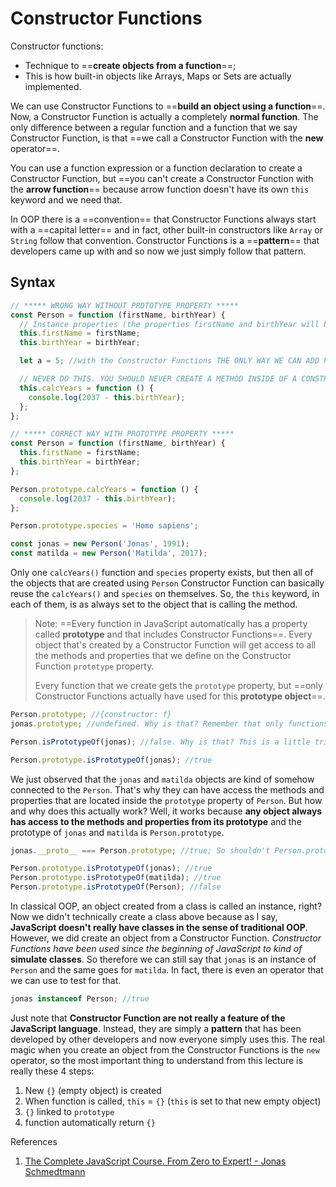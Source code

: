 # Constructor Functions

Constructor functions:

- Technique to ==**create objects from a function**==;
- This is how built-in objects like Arrays, Maps or Sets are actually implemented.

We can use Constructor Functions to ==**build an object using a function**==. Now, a Constructor Function is actually a completely **normal function**. The only difference between a regular function and a function that we say Constructor Function, is that ==we call a Constructor Function with the **new** operator==. 

You can use a function expression or a function declaration to create a Constructor Function, but ==you can't create a Constructor Function with the **arrow function**== because arrow function doesn't have its own `this` keyword and we need that.

In OOP there is a ==convention== that Constructor Functions always start with a ==capital letter== and in fact, other built-in constructors like `Array` or `String` follow that convention. Constructor Functions is a ==**pattern**== that developers came up with and so now we just simply follow that pattern.

## Syntax

```js
// ***** WRONG WAY WITHOUT PROTOTYPE PROPERTY *****
const Person = function (firstName, birthYear) {
  // Instance properties (the properties firstName and birthYear will be available on all the instances that are created through this Constructor Function)
  this.firstName = firstName;
  this.birthYear = birthYear;

  let a = 5; //with the Constructor Functions THE ONLY WAY WE CAN ADD PROPERTIES TO AN OBJECT IS WITH THE 'THIS' KEYWORD.

  // NEVER DO THIS. YOU SHOULD NEVER CREATE A METHOD INSIDE OF A CONSTRUCTOR FUNCTION. That's because imagine we were gonna create a 100 or 1000 or even 10000 of Person objects using this Constructor Function. Then what would happen, is that each of these objects would carry around this function here. So if we had a 1000 objects, we would essentially create a 1000 copies of this function. And so that would be terrible for the performance of our code. But instead to solve this problem, we are gonna use prototypes and prototype inheritance just like we discussed in the last video.
  this.calcYears = function () {
    console.log(2037 - this.birthYear);
  };
};

// ***** CORRECT WAY WITH PROTOTYPE PROPERTY *****
const Person = function (firstName, birthYear) {
  this.firstName = firstName;
  this.birthYear = birthYear;
};

Person.prototype.calcYears = function () {
  console.log(2037 - this.birthYear);
};

Person.prototype.species = 'Homo sapiens';

const jonas = new Person('Jonas', 1991);
const matilda = new Person('Matilda', 2017);
```

Only one `calcYears()` function and `species` property exists, but then all of the objects that are created using `Person` Constructor Function can basically reuse the `calcYears()` and `species` on themselves. So, the `this` keyword, in each of them, is as always set to the object that is calling the method.

> Note: ==Every function in JavaScript automatically has a property called **prototype** and that includes Constructor Functions==. Every object that's created by a Constructor Function will get access to all the methods and properties that we define on the Constructor Function `prototype` property.
>
> Every function that we create gets the `prototype` property, but ==only Constructor Functions actually have used for this **prototype object**==.

```js
Person.prototype; //{constructor: f}
jonas.prototype; //undefined. Why is that? Remember that only functions have access to the prototype and jonas is not a function, jonas is an object.

Person.isPrototypeOf(jonas); //false. Why is that? This is a little tricky but Person is a Constructor Function. Instead, will need to check Person.prototype which is the object that contains all the properties and methods we have available on Person.

Person.prototype.isPrototypeOf(jonas); //true
```

We just observed that the `jonas` and `matilda` objects are kind of somehow connected to the `Person`. That's why they can have access the methods and properties that are located inside the `prototype` property of `Person`. But how and why does this actually work? Well, it works because **any object always has access to the methods and properties from its prototype** and the prototype of `jonas` and `matilda` is `Person.prototype`.

```js
jonas.__proto__ === Person.prototype; //true; So shouldn't Person.prototype be the prototype of Person? Well, actually, no. So this is the confusing part, Person.prototype is actually not the prototype of Person, but instead it is what's gonna be used as the prototype of all the objects that are created with the Person Constructor Function.

Person.prototype.isPrototypeOf(jonas); //true
Person.prototype.isPrototypeOf(matilda); //true
Person.prototype.isPrototypeOf(Person); //false
```

In classical OOP, an object created from a class is called an instance, right? Now we didn't technically create a class above because as I say, **JavaScript doesn't really have classes in the sense of traditional OOP**. However, we did create an object from a Constructor Function. _Constructor Functions have been used since the beginning of JavaScript to kind of_ **simulate classes**. So therefore we can still say that `jonas` is an instance of `Person` and the same goes for `matilda`. In fact, there is even an operator that we can use to test for that.

```js
jonas instanceof Person; //true
```

Just note that **Constructor Function are not really a feature of the JavaScript language**. Instead, they are simply a **pattern** that has been developed by other developers and now everyone simply uses this. The real magic when you create an object from the Constructor Functions is the `new` operator, so the most important thing to understand from this lecture is really these 4 steps:

1. New `{}` (empty object) is created
2. When function is called, `this` = `{}` (`this` is set to that new empty object)
3. `{}` linked to `prototype`
4. function automatically return `{}`

References

1. [The Complete JavaScript Course. From Zero to Expert! - Jonas Schmedtmann](https://www.udemy.com/course/the-complete-javascript-course/?utm_source=adwords&utm_medium=udemyads&utm_campaign=JavaScript_v.PROF_la.EN_cc.ROWMTA-B_ti.6368&utm_content=deal4584&utm_term=_._ag_130756014153_._ad_558386196906_._kw__._de_c_._dm__._pl__._ti_dsa-774930039569_._li_1011789_._pd__._&matchtype=&gclid=CjwKCAjwiuuRBhBvEiwAFXKaNCuaAhZ8UB5kIldtb76eeAyfM0SUKeceBq3FKF24pNxDVe-_g0-DPxoCnWwQAvD_BwE)
